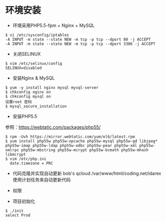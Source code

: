 # 环境安装
* 环境采用PHP5.5-fpm + Nginx + MySQL
```
$ vi /etc/sysconfig/iptables
-A INPUT -m state --state NEW -m tcp -p tcp --dport 80 -j ACCEPT
-A INPUT -m state --state NEW -m tcp -p tcp --dport 3306 -j ACCEPT
```

* 关闭SELINUX
```
$ vim /etc/selinux/config
SELINUX=disabled
```

* 安装Nginx & MySQL
```
$ yum -y install nginx mysql mysql-server
$ chkconfig nginx on
$ chkconfig mysql on
设置root 密码
$ mysql_secure_installation
```

* 安装PHP5.5

参照：https://webtatic.com/packages/php55/
```
$ rpm -Uvh https://mirror.webtatic.com/yum/el6/latest.rpm
$ yum install php55w php55w-opcache php55w-mysql php55w-gd libjpeg* php55w-imap php55w-ldap php55w-odbc php55w-pear php55w-xml php55w-xmlrpc php55w-mbstring php55w-mcrypt php55w-bcmath php55w-mhash libmcrypt
$ vim /etc/php.ini
  date.timezone = PRC
  ```

* 代码克隆并实现自动更新
bob's qcloud /var/www/html/coding.net/idarex 使用计划任务来自动更新代码

* 权限

* 项目初始化
```
$ ./init
select Prod
```
